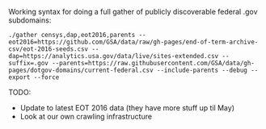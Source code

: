 
Working syntax for doing a full gather of publicly discoverable federal .gov subdomains:

```
./gather censys,dap,eot2016,parents --eot2016=https://github.com/GSA/data/raw/gh-pages/end-of-term-archive-csv/eot-2016-seeds.csv --dap=https://analytics.usa.gov/data/live/sites-extended.csv --suffix=.gov --parents=https://raw.githubusercontent.com/GSA/data/gh-pages/dotgov-domains/current-federal.csv --include-parents --debug --export --force
```

TODO:

* Update to latest EOT 2016 data (they have more stuff up til May)
* Look at our own crawling infrastructure
